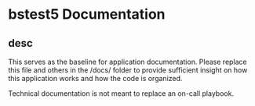 # bstest5 Documentation

## desc

This serves as the baseline for application documentation. Please replace this file and others in the /docs/ folder
to provide sufficient insight on how this application works and how the code is organized.

Technical documentation is not meant to replace an on-call playbook.
